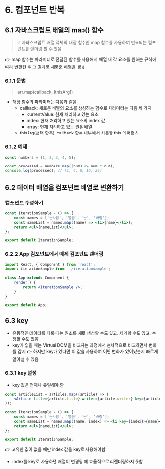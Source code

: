 # 6. 컴포넌트 반복

## 6.1 자바스크립트 배열의 map() 함수

> 💡 자바스크립트 배열 객체의 내장 함수인 map 함수를 사용하여 반복되는 컴포넌트를 렌더링 할 수 있음

👉 map 함수는 파라미터로 전달된 함수를 사용해서 배열 내 각 요소를 원하는 규칙에 따라 변환한 후 그 결과로 새로운 배열을 생성

### 6.1.1 문법

> arr.map(callback, [thisArg])

- 해당 함수의 파라미터는 다음과 같음
  - callback: 새로운 배열의 요소를 생성하는 함수로 파라미터는 다음 세 가지
    - currentValue: 현재 처리하고 있는 요소
    - index: 현재 처리하고 있는 요소의 index 값
    - array: 현재 처리하고 있는 원본 배열
  - thisArg(선택 항목): callback 함수 내부에서 사용할 this 레퍼런스

### 6.1.2 예제

```js
const numbers = [1, 2, 3, 4, 5];

const processed = numbers.map((num) => num * num);
console.log(processed); // [1, 4, 9, 16, 25]
```

## 6.2 데이터 배열을 컴포넌트 배열로 변환하기

### 컴포넌트 수정하기

```jsx
const IterationSample = () => {
	const names = ['눈사람', '얼음', '눈', '바람'];
	const nameList = names.map((name) => <li>{name}</li>);
	return <ul>{nameList}</ul>;
};

export default IterationSample;
```

### 6.2.2 App 컴포넌트에서 예제 컴포넌트 렌더링

```jsx
import React, { Component } from 'react';
import IterationSample from './IterationSample';

class App extends Component {
	render() {
		return <IterationSample />;
	}
}

export default App;
```

## 6.3 key

- 유동적인 데이터를 다룰 때는 원소를 새로 생성할 수도 있고, 제거할 수도 있고, 수정할 수도 있음
- key가 없을 때는 Virtual DOM을 비교하는 과정에서 순차적으로 비교하면서 변화를 감지
  👉 하지만 key가 있다면 이 값을 사용하여 어떤 변화가 있어났는지 빠르게 알아낼 수 있음

### 6.3.1 key 설정

- key 값은 언제나 유일해야 함

```jsx
const articleList = articles.map((article) => (
	<Article title={article.title} writer={article.writer} key={article.id} />
));
```

```jsx
const IterationSample = () => {
	const names = ['눈사람', '얼음', '눈', '바람'];
	const nameList = names.map((name, index) => <li key={index}>{name}</li>);
	return <ul>{nameList}</ul>;
};

export default IterationSample;
```

👉 고유한 값이 없을 때만 index 값을 key로 사용해야함

- index를 key로 사용하면 배열이 변경될 때 효율적으로 리렌더링하지 못함
